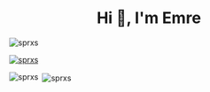 <h1 align="center">Hi 👋, I'm Emre</h1>

<p align="left"> <img src="https://komarev.com/ghpvc/?username=sprxs&label=Profile%20views&color=0e75b6&style=flat" alt="sprxs" /> </p>

<p align="left"> <a href="https://github.com/ryo-ma/github-profile-trophy"><img src="https://github-profile-trophy.vercel.app/?username=sprxs" alt="sprxs" /></a> </p>

<p><img align="left" src="https://github-readme-stats.vercel.app/api/top-langs?username=sprxs&show_icons=true&locale=en&layout=compact" alt="sprxs" /></p>

<p>&nbsp;<img align="center" src="https://github-readme-stats.vercel.app/api?username=sprxs&show_icons=true&locale=en" alt="sprxs" /></p>
